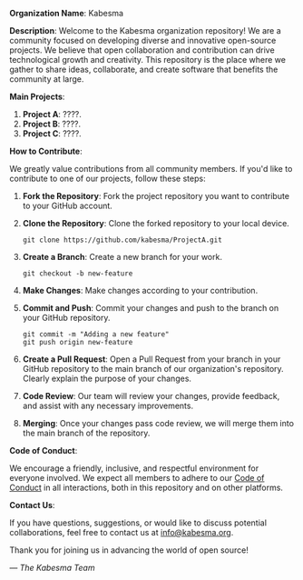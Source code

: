 **Organization Name**: Kabesma

**Description**:
Welcome to the Kabesma organization repository! We are a community focused on developing diverse and innovative open-source projects. We believe that open collaboration and contribution can drive technological growth and creativity. This repository is the place where we gather to share ideas, collaborate, and create software that benefits the community at large.

**Main Projects**:

1. **Project A**: ????.
2. **Project B**: ????.
3. **Project C**: ????.

**How to Contribute**:

We greatly value contributions from all community members. If you'd like to contribute to one of our projects, follow these steps:

1. **Fork the Repository**: Fork the project repository you want to contribute to your GitHub account.
2. **Clone the Repository**: Clone the forked repository to your local device.

   ```
   git clone https://github.com/kabesma/ProjectA.git
   ```

3. **Create a Branch**: Create a new branch for your work.

   ```
   git checkout -b new-feature
   ```

4. **Make Changes**: Make changes according to your contribution.

5. **Commit and Push**: Commit your changes and push to the branch on your GitHub repository.

   ```
   git commit -m "Adding a new feature"
   git push origin new-feature
   ```

6. **Create a Pull Request**: Open a Pull Request from your branch in your GitHub repository to the main branch of our organization's repository. Clearly explain the purpose of your changes.

7. **Code Review**: Our team will review your changes, provide feedback, and assist with any necessary improvements.

8. **Merging**: Once your changes pass code review, we will merge them into the main branch of the repository.

**Code of Conduct**:

We encourage a friendly, inclusive, and respectful environment for everyone involved. We expect all members to adhere to our [Code of Conduct](https://Kabesma.org/code-of-conduct) in all interactions, both in this repository and on other platforms.

**Contact Us**:

If you have questions, suggestions, or would like to discuss potential collaborations, feel free to contact us at info@kabesma.org.

Thank you for joining us in advancing the world of open source!

_— The Kabesma Team_
